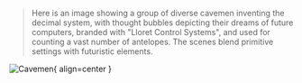
> Here is an image showing a group of diverse cavemen inventing the decimal system, with thought bubbles depicting their dreams of future computers, branded with "Lloret Control Systems", and used for counting a vast number of antelopes. The scenes blend primitive settings with futuristic elements.

![Cavemen](assets/images/DALLE-cavemen.png){ align=center }